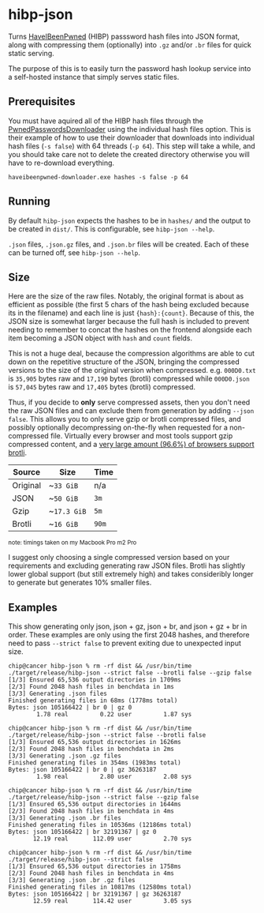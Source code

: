 # hibp-json

Turns [HaveIBeenPwned] (HIBP) passsword hash files into JSON format, along with compressing them (optionally) into `.gz` and/or `.br` files for quick static serving.

The purpose of this is to easily turn the password hash lookup service into a self-hosted instance that simply serves static files.

[HaveIBeenPwned]: https://haveibeenpwned.com/

## Prerequisites

You must have aquired all of the HIBP hash files through the [PwnedPasswordsDownloader] using the individual hash files option. This is their example of how to use their downloader that downloads into individual hash files (`-s false`) with 64 threads (`-p 64`). This step will take a while, and you should take care not to delete the created directory otherwise you will have to re-download everything.

```
haveibeenpwned-downloader.exe hashes -s false -p 64
```

[PwnedPasswordsDownloader]: https://github.com/HaveIBeenPwned/PwnedPasswordsDownloader

## Running

By default `hibp-json` expects the hashes to be in `hashes/` and the output to be created in `dist/`. This is configurable, see `hibp-json --help`.

`.json` files, `.json.gz` files, and `.json.br` files will be created. Each of these can be turned off, see `hibp-json --help`.

## Size

Here are the size of the raw files. Notably, the original format is about as efficient as possible (the first 5 chars of the hash being excluded because its in the filename) and each line is just `{hash}:{count}`. Because of this, the JSON size is somewhat larger because the full hash is included to prevent needing to remember to concat the hashes on the frontend alongside each item becoming a JSON object with `hash` and `count` fields.

This is not a huge deal, because the compression algorithms are able to cut down on the repetitive structure of the JSON, bringing the compressed versions to the size of the original version when compressed. e.g. `000D0.txt` is `35,905` bytes raw and `17,190` bytes (brotli) compressed while `000D0.json` is `57,045` bytes raw and `17,405` bytes (brotli) compressed.

Thus, if you decide to **only** serve compressed assets, then you don't need the raw JSON files and can exclude them from generation by adding `--json false`. This allows you to only serve gzip or brotli compressed files, and possibly optionally decompressing on-the-fly when requested for a non-compressed file. Virtually every browser and most tools support gzip compressed content, and a [very large amount (96.6%) of browsers support brotli](https://caniuse.com/brotli).

| Source | Size | Time |
| ------ | ---- | ---- |
| Original | ~`33 GiB` | n/a |
| JSON | ~`50 GiB` | `3m` |
| Gzip | ~`17.3 GiB` | `5m` |
| Brotli | ~`16 GiB` | `90m` |

<sup>note: timings taken on my Macbook Pro m2 Pro</sup>

I suggest only choosing a single compressed version based on your requirements and excluding generating raw JSON files. Brotli has slightly lower global support (but still extremely high) and takes consideribly longer to generate but generates 10% smaller files.

## Examples

This show generating only json, json + gz, json + br, and json + gz + br in order. These examples are only using the first 2048 hashes, and therefore need to pass `--strict false` to prevent exiting due to unexpected input size.

```console
chip@cancer hibp-json % rm -rf dist && /usr/bin/time ./target/release/hibp-json --strict false --brotli false --gzip false
[1/3] Ensured 65,536 output directories in 1709ms
[2/3] Found 2048 hash files in benchdata in 1ms
[3/3] Generating .json files 
Finished generating files in 68ms (1778ms total)
Bytes: json 105166422 | br 0 | gz 0
        1.78 real         0.22 user         1.87 sys

chip@cancer hibp-json % rm -rf dist && /usr/bin/time ./target/release/hibp-json --strict false --brotli false             
[1/3] Ensured 65,536 output directories in 1626ms
[2/3] Found 2048 hash files in benchdata in 2ms
[3/3] Generating .json .gz files 
Finished generating files in 354ms (1983ms total)
Bytes: json 105166422 | br 0 | gz 36263187
        1.98 real         2.80 user         2.08 sys

chip@cancer hibp-json % rm -rf dist && /usr/bin/time ./target/release/hibp-json --strict false --gzip false 
[1/3] Ensured 65,536 output directories in 1644ms
[2/3] Found 2048 hash files in benchdata in 4ms
[3/3] Generating .json .br files 
Finished generating files in 10536ms (12186ms total)
Bytes: json 105166422 | br 32191367 | gz 0
       12.19 real       112.09 user         2.70 sys

chip@cancer hibp-json % rm -rf dist && /usr/bin/time ./target/release/hibp-json --strict false               
[1/3] Ensured 65,536 output directories in 1758ms
[2/3] Found 2048 hash files in benchdata in 4ms
[3/3] Generating .json .br .gz files 
Finished generating files in 10817ms (12580ms total)
Bytes: json 105166422 | br 32191367 | gz 36263187
       12.59 real       114.42 user         3.05 sys
```